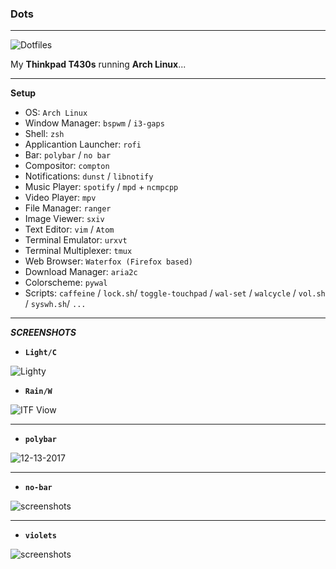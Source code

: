 ### Dots

-------


![Dotfiles](https://raw.githubusercontent.com/xmiah0906/dots/master/scrot/tux.jpg "My-Dots")

My **Thinkpad T430s** running **Arch Linux**...

---------------

**Setup**

+ OS: `Arch Linux`
+ Window Manager: `bspwm` / `i3-gaps`
+ Shell: `zsh`
+ Applicantion Launcher: `rofi`
+ Bar: `polybar` / `no bar`
+ Compositor: `compton`
+ Notifications: `dunst` / `libnotify`
+ Music Player: `spotify` / `mpd` + `ncmpcpp`
+ Video Player: `mpv`
+ File Manager: `ranger`
+ Image Viewer: `sxiv`
+ Text Editor: `vim` / `Atom`
+ Terminal Emulator: `urxvt`
+ Terminal Multiplexer: `tmux`
+ Web Browser: `Waterfox (Firefox based)`
+ Download Manager: `aria2c`
+ Colorscheme: `pywal`
+ Scripts: `caffeine` / `lock.sh`/ `toggle-touchpad` / `wal-set` / `walcycle` / `vol.sh` / `syswh.sh`/ `...`
--------------------
***SCREENSHOTS***

* **`Light/C`**  

![Lighty](https://u.teknik.io/S3Ie7.png "Lighty shots")
* **`Rain/W`**

![ITF
Viow](https://raw.githubusercontent.com/xmiah0906/dots/master/scrot/rainw.png "Rain-W last day year")

-----------

* **`polybar`**


![12-13-2017](https://raw.githubusercontent.com/xmiah0906/dots/master/scrot/2017-12-23-08-39-48.png "Polybar 12-23-2017")

------------

* **`no-bar`**

![screenshots](https://raw.githubusercontent.com/xmiah0906/dots/master/scrot/2017-12-08-08-13-43.png "Screenshots 12-08-2017")

-----------

* **`violets`**

![screenshots](https://raw.githubusercontent.com/xmiah0906/dots/master/scrot/gentoo-violets-polybar.png "ck Gentoo 09-25-2017")
